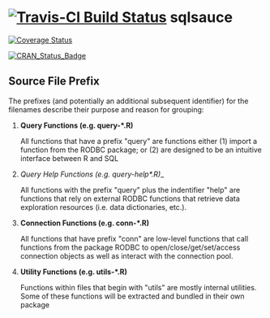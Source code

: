 # [![Travis-CI Build Status](https://travis-ci.org/bfatemi/sqlsauce.svg?branch=master)](https://travis-ci.org/bfatemi/sqlsauce) sqlsauce

[![Coverage Status](https://img.shields.io/codecov/c/github/bfatemi/sqlsauce/master.svg)](https://codecov.io/github/bfatemi/sqlsauce?branch=master)

[![CRAN_Status_Badge](http://www.r-pkg.org/badges/version/sqlsauce)](https://cran.r-project.org/package=sqlsauce)

## Source File Prefix

The prefixes (and potentially an additional subsequent identifier) for the filenames describe their purpose and reason for grouping:

1. __Query Functions (e.g. query-*.R)__

   All functions that have a prefix "query" are functions either (1) import a function from the RODBC package; or (2) are designed to be an intuitive interface between R and SQL

2. __Query Help Functions (e.g. query-help_*.R)__

   All functions with the prefix "query" plus the indentifier "help" are functions that rely on external RODBC functions that retrieve data exploration resources (i.e. data dictionaries, etc.).  

3. __Connection Functions (e.g. conn-*.R)__

   All functions that have prefix "conn" are low-level functions that call functions from the package RODBC to open/close/get/set/access connection objects as well as interact with the connection pool.
   
4. __Utility Functions (e.g. utils-*.R)__  

   Functions within files that begin with "utils" are mostly internal utilities. Some of these functions will be extracted and bundled in their own package


